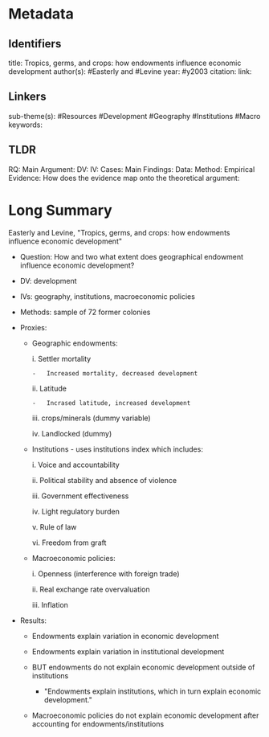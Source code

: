 
# Metadata
## Identifiers
title: Tropics, germs, and crops: how endowments influence economic development
author(s): #Easterly and #Levine
year: #y2003
citation:
link:

## Linkers

sub-theme(s): #Resources #Development #Geography #Institutions #Macro
keywords:

## TLDR

RQ:
Main Argument:
DV:
IV:
Cases:
Main Findings:
Data:
Method:
Empirical Evidence: 
How does the evidence map onto the theoretical argument: 

# Long Summary

Easterly and Levine, "Tropics, germs, and crops: how endowments
influence economic development"

-   Question: How and two what extent does geographical endowment
    influence economic development?

<!-- -->

-   DV: development

-   IVs: geography, institutions, macroeconomic policies

<!-- -->

-   Methods: sample of 72 former colonies

-   Proxies:

    -   Geographic endowments:

        i.  Settler mortality

            -   Increased mortality, decreased development

        ii. Latitude

            -   Incrased latitude, increased development

        iii. crops/minerals (dummy variable)

        iv. Landlocked (dummy)

    -   Institutions - uses institutions index which includes:

        i.  Voice and accountability

        ii. Political stability and absence of violence

        iii. Government effectiveness

        iv. Light regulatory burden

        v.  Rule of law

        vi. Freedom from graft

    -   Macroeconomic policies:

        i.  Openness (interference with foreign trade)

        ii. Real exchange rate overvaluation

        iii. Inflation

<!-- -->

-   Results:

    -   Endowments explain variation in economic development

    -   Endowments explain variation in institutional development

    -   BUT endowments do not explain economic development outside of
        institutions

        -   "Endowments explain institutions, which in turn explain
            economic development."

    -   Macroeconomic policies do not explain economic development after
        accounting for endowments/institutions
